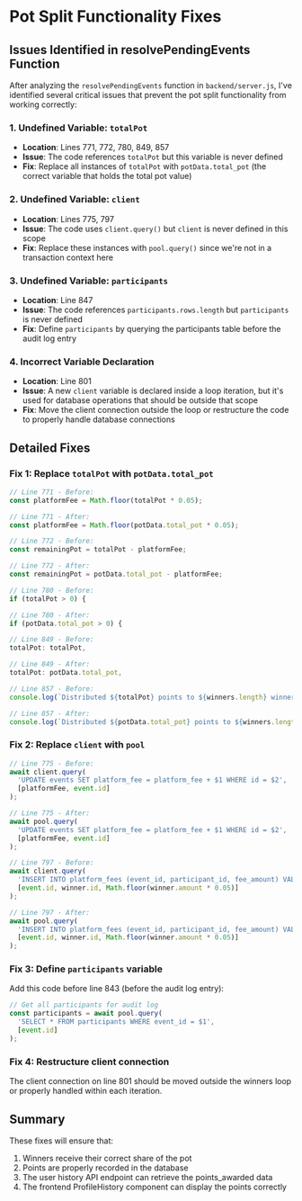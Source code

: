 # Pot Split Functionality Fixes

## Issues Identified in resolvePendingEvents Function

After analyzing the `resolvePendingEvents` function in `backend/server.js`, I've identified several critical issues that prevent the pot split functionality from working correctly:

### 1. Undefined Variable: `totalPot`
- **Location**: Lines 771, 772, 780, 849, 857
- **Issue**: The code references `totalPot` but this variable is never defined
- **Fix**: Replace all instances of `totalPot` with `potData.total_pot` (the correct variable that holds the total pot value)

### 2. Undefined Variable: `client`
- **Location**: Lines 775, 797
- **Issue**: The code uses `client.query()` but `client` is never defined in this scope
- **Fix**: Replace these instances with `pool.query()` since we're not in a transaction context here

### 3. Undefined Variable: `participants`
- **Location**: Line 847
- **Issue**: The code references `participants.rows.length` but `participants` is never defined
- **Fix**: Define `participants` by querying the participants table before the audit log entry

### 4. Incorrect Variable Declaration
- **Location**: Line 801
- **Issue**: A new `client` variable is declared inside a loop iteration, but it's used for database operations that should be outside that scope
- **Fix**: Move the client connection outside the loop or restructure the code to properly handle database connections

## Detailed Fixes

### Fix 1: Replace `totalPot` with `potData.total_pot`

```javascript
// Line 771 - Before:
const platformFee = Math.floor(totalPot * 0.05);

// Line 771 - After:
const platformFee = Math.floor(potData.total_pot * 0.05);
```

```javascript
// Line 772 - Before:
const remainingPot = totalPot - platformFee;

// Line 772 - After:
const remainingPot = potData.total_pot - platformFee;
```

```javascript
// Line 780 - Before:
if (totalPot > 0) {

// Line 780 - After:
if (potData.total_pot > 0) {
```

```javascript
// Line 849 - Before:
totalPot: totalPot,

// Line 849 - After:
totalPot: potData.total_pot,
```

```javascript
// Line 857 - Before:
console.log(`Distributed ${totalPot} points to ${winners.length} winners for event ${event.id}`);

// Line 857 - After:
console.log(`Distributed ${potData.total_pot} points to ${winners.length} winners for event ${event.id}`);
```

### Fix 2: Replace `client` with `pool`

```javascript
// Line 775 - Before:
await client.query(
  'UPDATE events SET platform_fee = platform_fee + $1 WHERE id = $2',
  [platformFee, event.id]
);

// Line 775 - After:
await pool.query(
  'UPDATE events SET platform_fee = platform_fee + $1 WHERE id = $2',
  [platformFee, event.id]
);
```

```javascript
// Line 797 - Before:
await client.query(
  'INSERT INTO platform_fees (event_id, participant_id, fee_amount) VALUES ($1, $2, $3)',
  [event.id, winner.id, Math.floor(winner.amount * 0.05)]
);

// Line 797 - After:
await pool.query(
  'INSERT INTO platform_fees (event_id, participant_id, fee_amount) VALUES ($1, $2, $3)',
  [event.id, winner.id, Math.floor(winner.amount * 0.05)]
);
```

### Fix 3: Define `participants` variable

Add this code before line 843 (before the audit log entry):

```javascript
// Get all participants for audit log
const participants = await pool.query(
  'SELECT * FROM participants WHERE event_id = $1',
  [event.id]
);
```

### Fix 4: Restructure client connection

The client connection on line 801 should be moved outside the winners loop or properly handled within each iteration.

## Summary

These fixes will ensure that:
1. Winners receive their correct share of the pot
2. Points are properly recorded in the database
3. The user history API endpoint can retrieve the points_awarded data
4. The frontend ProfileHistory component can display the points correctly